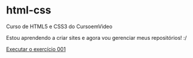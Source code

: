 # html-css
 Curso de HTML5 e CSS3 do CursoemVideo

Estou aprendendo a criar sites e agora vou gerenciar meus repositórios! :/

<a href="https://vit3n.github.io/html-css/ex001/index.html">Executar o exercício 001</a>